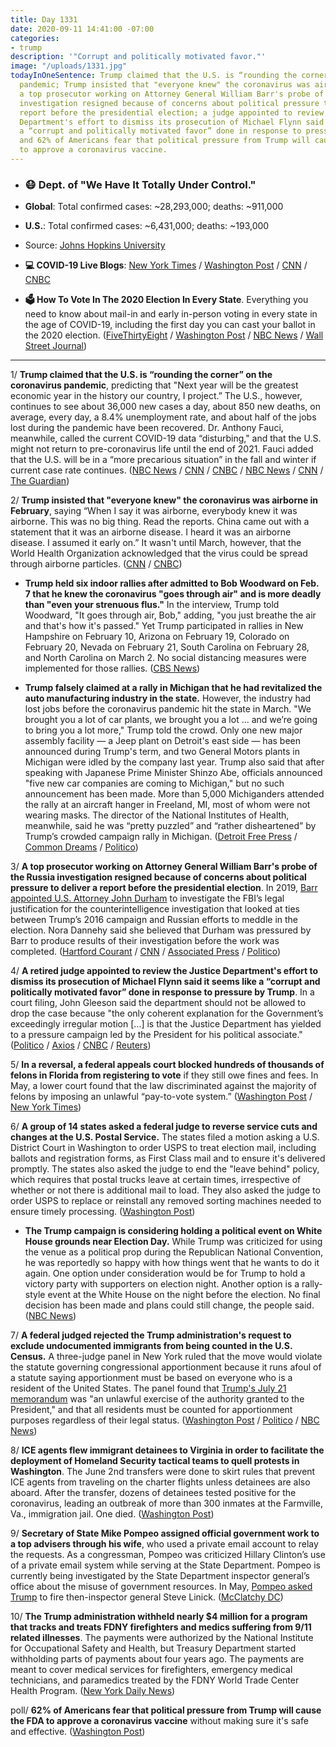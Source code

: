 ```yaml
---
title: Day 1331
date: 2020-09-11 14:41:00 -07:00
categories:
- trump
description: '"Corrupt and politically motivated favor."'
image: "/uploads/1331.jpg"
todayInOneSentence: Trump claimed that the U.S. is “rounding the corner” on the coronavirus
  pandemic; Trump insisted that "everyone knew" the coronavirus was airborne in February;
  a top prosecutor working on Attorney General William Barr's probe of the Russia
  investigation resigned because of concerns about political pressure to deliver a
  report before the presidential election; a judge appointed to review the Justice
  Department's effort to dismiss its prosecution of Michael Flynn said it seems like
  a “corrupt and politically motivated favor” done in response to pressure by Trump;
  and 62% of Americans fear that political pressure from Trump will cause the FDA
  to approve a coronavirus vaccine.
---
```


* ### 😷 Dept. of "We Have It Totally Under Control."

* **Global**: Total confirmed cases: \~28,293,000; deaths: \~911,000

* **U.S.**: Total confirmed cases: \~6,431,000; deaths: \~193,000

* Source: [Johns Hopkins University](https://coronavirus.jhu.edu/map.html)

* **💻 COVID-19 Live Blogs**: [New York Times](https://www.nytimes.com/2020/09/11/world/covid-19-coronavirus.html?action=click&module=Top%20Stories&pgtype=Homepage) / [Washington Post](https://www.washingtonpost.com/nation/2020/09/10/coronavirus-covid-live-updates-us/) / [CNN](https://www.cnn.com/world/live-news/coronavirus-pandemic-09-11-20-intl/index.html) / [CNBC](https://www.cnbc.com/2020/09/11/coronavirus-live-updates.html)

* **🗳 How To Vote In The 2020 Election In Every State**. Everything you need to know about mail-in and early in-person voting in every state in the age of COVID-19, including the first day you can cast your ballot in the 2020 election. ([FiveThirtyEight](https://projects.fivethirtyeight.com/how-to-vote-2020/) / [Washington Post](https://www.washingtonpost.com/elections/2020/how-to-vote/) / [NBC News](https://www.nbcnews.com/specials/plan-your-vote-state-by-state-guide-voting-by-mail-early-in-person-voting-election/index.html?cid=bc_npd_nn_ms_np-1_200816) / [Wall Street Journal](https://www.wsj.com/articles/how-to-vote-by-mail-in-every-state-11597840923))

---

1/ **Trump claimed that the U.S. is “rounding the corner” on the coronavirus pandemic**, predicting that "Next year will be the greatest economic year in the history our country, I project.” The U.S., however, continues to see about 36,000 new cases a day, about 850 new deaths, on average, every day, a 8.4% unemployment rate, and about half of the jobs lost during the pandemic have been recovered. Dr. Anthony Fauci, meanwhile, called the current COVID-19 data “disturbing," and that the U.S. might not return to pre-coronavirus life until the end of 2021. Fauci added that the U.S. will be in a “more precarious situation” in the fall and winter if current case rate continues. ([NBC News](https://www.nbcnews.com/business/economy/trump-touts-big-job-gains-says-u-s-rounding-corner-n1239489) / [CNN](https://www.cnn.com/2020/09/11/health/us-coronavirus-friday/) / [CNBC](https://www.cnbc.com/2020/09/11/us-coronavirus-data-is-disturbing-dr-fauci-says-in-disputing-trump.html) / [NBC News](https://www.nbcnews.com/health/health-news/fauci-says-us-won-t-get-back-normal-until-late-n1239882) / [CNN](https://www.cnn.com/2020/09/11/health/fauci-normal-life-2021/index.html) / [The Guardian](https://www.theguardian.com/world/live/2020/sep/11/coronavirus-live-news-fauci-says-us-needs-to-hunker-down-this-winter-global-cases-near-28m?page=with:block-5f5bbdea8f08ec7b9ce78a1d#block-5f5bbdea8f08ec7b9ce78a1d))

2/ **Trump insisted that "everyone knew" the coronavirus was airborne in February**, saying “When I say it was airborne, everybody knew it was airborne. This was no big thing. Read the reports. China came out with a statement that it was an airborne disease. I heard it was an airborne disease. I assumed it early on.”  It wasn't until March, however, that the World Health Organization acknowledged that the virus could be spread through airborne particles. ([CNN](https://www.cnn.com/2020/09/10/politics/trump-woodward-tapes-michigan/index.html) / [CNBC](https://www.cnbc.com/2020/09/10/trump-says-everyone-knew-the-coronavirus-was-airborne-in-february-its-no-big-thing.html))

* **Trump held six indoor rallies after admitted to Bob Woodward on Feb. 7 that he knew the coronavirus "goes through air" and is more deadly than "even your strenuous flus."** In the interview, Trump told Woodward, "It goes through air, Bob," adding, "you just breathe the air and that's how it's passed." Yet Trump participated in rallies in New Hampshire on February 10, Arizona on February 19, Colorado on February 20, Nevada on February 21, South Carolina on February 28, and North Carolina on March 2. No social distancing measures were implemented for those rallies. ([CBS News](https://www.cbsnews.com/news/trump-rallies-after-coronavirus-airborne/))

* **Trump falsely claimed at a rally in Michigan that he had revitalized the auto manufacturing industry in the state.** However, the industry had lost jobs before the coronavirus pandemic hit the state in March. "We brought you a lot of car plants, we brought you a lot ... and we’re going to bring you a lot more," Trump told the crowd. Only one new major assembly facility — a Jeep plant on Detroit's east side — has been announced during Trump's term, and two General Motors plants in Michigan were idled by the company last year. Trump also said that after speaking with Japanese Prime Minister Shinzo Abe, officials announced "five new car companies are coming to Michigan," but no such announcement has been made. More than 5,000 Michiganders attended the rally at an aircraft hanger in Freeland, MI, most of whom were not wearing masks. The director of the National Institutes of Health, meanwhile, said he was “pretty puzzled” and “rather disheartened” by Trump’s crowded campaign rally in Michigan. ([Detroit Free Press](https://www.freep.com/story/news/politics/elections/2020/09/10/trump-michigan-rally-auto-claims/5768672002/) / [Common Dreams](https://www.commondreams.org/news/2020/09/11/its-superspreader-event-few-masks-sight-packed-trump-campaign-rally-michigan) / [Politico](https://www.politico.com/news/2020/09/11/nih-official-disheartened-by-trump-rally-412312))

3/ **A top prosecutor working on Attorney General William Barr's probe of the Russia investigation resigned because of concerns about political pressure to deliver a report before the presidential election**. In 2019, [Barr appointed U.S. Attorney John Durham](https://whatthefuckjusthappenedtoday.com/2019/10/25/day-1009/#attorney-general-william-barr%E2%80%99s-revi) to investigate the FBI’s legal justification for the counterintelligence investigation that looked at ties between Trump’s 2016 campaign and Russian efforts to meddle in the election. Nora Dannehy said she believed that Durham was pressured by Barr to produce results of their investigation before the work was completed. ([Hartford Courant](https://www.courant.com/news/connecticut/hc-news-john-durham-dannehy-resignation-20200911-20200911-xcsapnq7g5e63kvtw5aqi7cv34-story.html) / [CNN](https://www.cnn.com/2020/09/11/politics/nora-dannehy-john-durham/index.html) / [Associated Press](https://apnews.com/8e9a93c3bc26dfdffd9d88d6ea24720a) / [Politico](https://www.politico.com/news/2020/09/11/durham-aide-quits-russiagate-412699))

4/ **A retired judge appointed to review the Justice Department's effort to dismiss its prosecution of Michael Flynn said it seems like a “corrupt and politically motivated favor” done in response to pressure by Trump**. In a court filing, John Gleeson said the department should not be allowed to drop the case because "the only coherent explanation for the Government’s exceedingly irregular motion \[...\] is that the Justice Department has yielded to a pressure campaign led by the President for his political associate." ([Politico](https://www.politico.com/news/2020/09/11/court-corrupt-doj-drop-michael-flynn-case-412555) / [Axios](https://www.axios.com/trump-michael-flynn-bill-barr-b1dd0c61-2bec-4671-8cde-d4595c3d0213.html) / [CNBC](https://www.cnbc.com/2020/09/11/justice-dept-caved-to-trump-pressure-campaign-to-drop-michael-flynn-prosecution-lawyer-says.html) / [Reuters](https://www.reuters.com/article/us-usa-trump-flynn/us-judge-urged-to-stop-corrupt-reversal-in-case-of-trump-ex-aide-flynn-idUSKBN2622GH))

5/ **In a reversal, a federal appeals court blocked hundreds of thousands of felons in Florida from registering to vote** if they still owe fines and fees. In May, a lower court found that the law discriminated against the majority of felons by imposing an unlawful “pay-to-vote system.” ([Washington Post](https://www.washingtonpost.com/politics/florida-felon-voting/2020/09/11/9a6b5d3a-f45e-11ea-bc45-e5d48ab44b9f_story.html) / [New York Times](https://www.nytimes.com/live/2020/09/11/us/trump-vs-biden/in-a-reversal-a-federal-appeals-court-says-florida-felons-must-pay-fines-and-fees-before-voting))

6/ **A group of 14 states asked a federal judge to reverse service cuts and changes at the U.S. Postal Service.** The states filed a motion asking a U.S. District Court in Washington to order USPS to treat election mail, including ballots and registration forms, as First Class mail and to ensure it's delivered promptly. The states also asked the judge to end the "leave behind" policy, which requires that postal trucks leave at certain times, irrespective of whether or not there is additional mail to load. They also asked the judge to order USPS to replace or reinstall any removed sorting machines needed to ensure timely processing. ([Washington Post](https://www.washingtonpost.com/health/states-ask-judge-to-reverse-changes-at-us-postal-service/2020/09/10/40e06302-f399-11ea-8025-5d3489768ac8_story.html))

* **The Trump campaign is considering holding a political event on White House grounds near Election Day.** While Trump was criticized for using the venue as a political prop during the Republican National Convention, he was reportedly so happy with how things went that he wants to do it again. One option under consideration would be for Trump to hold a victory party with supporters on election night. Another option is a rally-style event at the White House on the night before the election. No final decision has been made and plans could still change, the people said. ([NBC News](https://www.nbcnews.com/politics/2020-election/trump-campaign-weighing-white-house-event-around-election-day-n1239762))

7/ **A federal judged rejected the Trump administration's request to exclude undocumented immigrants from being counted in the U.S. Census.** A three-judge panel in New York ruled that the move would violate the statute governing congressional apportionment because it runs afoul of a statute saying apportionment must be based on everyone who is a resident of the United States. The panel found that [Trump's July 21 memorandum](https://whatthefuckjusthappenedtoday.com/2020/07/21/day-1279/#4-trump-signed-a-memorandum-seeking) was "an unlawful exercise of the authority granted to the President," and that all residents must be counted for apportionment purposes regardless of their legal status. ([Washington Post](https://www.washingtonpost.com/local/social-issues/trump-census-documents/2020/09/10/6c2bdcce-f3a0-11ea-bc45-e5d48ab44b9f_story.html) / [Politico](https://www.politico.com/news/2020/09/10/court-blocks-trump-census-order-on-undocumented-immigrants-412052) / [NBC News](https://www.nbcnews.com/politics/donald-trump/federal-judges-rule-trump-can-t-exclude-people-u-s-n1239826))

8/ **ICE agents flew immigrant detainees to Virginia in order to facilitate the deployment of Homeland Security tactical teams to quell protests in Washington**. The June 2nd transfers were done to skirt rules that prevent ICE agents from traveling on the charter flights unless detainees are also aboard. After the transfer, dozens of detainees tested positive for the coronavirus, leading an outbreak of more than 300 inmates at the Farmville, Va., immigration jail. One died. ([Washington Post](https://www.washingtonpost.com/coronavirus/ice-air-farmville-protests-covid/2020/09/11/f70ebe1e-e861-11ea-bc79-834454439a44_story.html))

9/ **Secretary of State Mike Pompeo assigned official government work to a top advisers through his wife**, who used a private email account to relay the requests. As a congressman, Pompeo was criticized Hillary Clinton’s use of a private email system while serving at the State Department. Pompeo is currently being investigated by the State Department inspector general’s office about the misuse of government resources. In May, [Pompeo asked Trump](https://whatthefuckjusthappenedtoday.com/2020/05/18/day-1215/#3-trump-fired-the-state-department-i) to fire then-inspector general Steve Linick. ([McClatchy DC](https://www.mcclatchydc.com/news/politics-government/white-house/article245664835.html))

10/ **The Trump administration withheld nearly $4 million for a program that tracks and treats FDNY firefighters and medics suffering from 9/11 related illnesses**. The payments were authorized by the National Institute for Occupational Safety and Health, but Treasury Department started withholding parts of payments about four years ago. The payments are meant to cover medical services for firefighters, emergency medical technicians, and paramedics treated by the FDNY World Trade Center Health Program. ([New York Daily News](https://www.nydailynews.com/news/politics/ny-fdny-911-health-program-treasury-20200910-s7yam67j6vhmhbdzg6ordanfdm-story.html))

poll/ **62% of Americans fear that political pressure from Trump will cause the FDA to approve a coronavirus vaccine** without making sure it's safe and effective. ([Washington Post](https://www.washingtonpost.com/nation/2020/09/10/coronavirus-covid-live-updates-us/))